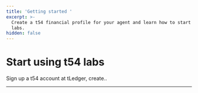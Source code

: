 ```yaml
---
title: 'Getting started '
excerpt: >-
  Create a t54 financial profile for your agent and learn how to start using t54
  labs.
hidden: false
---
```

# Start using t54 labs

Sign up a t54 account at tLedger, create..

***